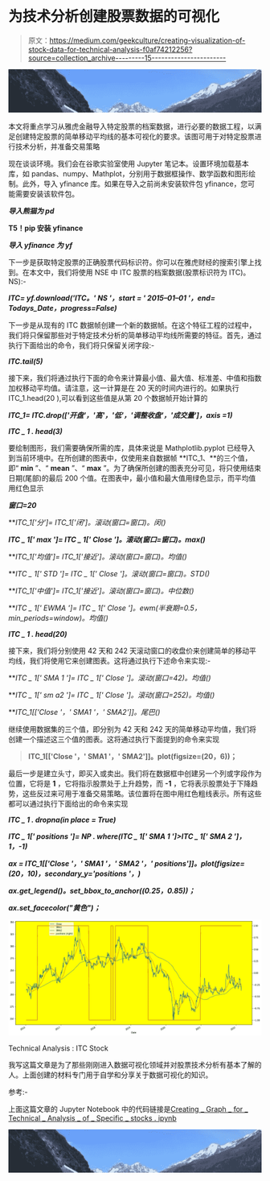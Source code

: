 # 为技术分析创建股票数据的可视化

> 原文：<https://medium.com/geekculture/creating-visualization-of-stock-data-for-technical-analysis-f0af74212256?source=collection_archive---------15----------------------->

![](img/80a833b51e32dfc0d14c2e84d3b611c9.png)

本文将重点学习从雅虎金融导入特定股票的档案数据，进行必要的数据工程，以满足创建特定股票的简单移动平均线的基本可视化的要求。该图可用于对特定股票进行技术分析，并准备交易策略

现在谈谈环境。我们会在谷歌实验室使用 Jupyter 笔记本。设置环境加载基本库，如 pandas、numpy、Mathplot，分别用于数据框操作、数学函数和图形绘制。此外，导入 yfinance 库。如果在导入之前尚未安装软件包 yfinance，您可能需要安装该软件包。

***导入熊猫为 pd***

**T5！pip 安装 yfinance**

***导入 yfinance 为 yf***

下一步是获取特定股票的正确股票代码标识符。你可以在雅虎财经的搜索引擎上找到。在本文中，我们将使用 NSE 中 ITC 股票的档案数据(股票标识符为 ITC)。NS):-

***ITC= yf.download('ITC。' NS '，start = ' 2015–01–01 '，end= Todays_Date，progress=False)***

下一步是从现有的 ITC 数据帧创建一个新的数据帧。在这个特征工程的过程中，我们将只保留那些对于特定技术分析的简单移动平均线所需要的特征。首先，通过执行下面给出的命令，我们将只保留关闭字段:-

***ITC.tail(5)***

接下来，我们将通过执行下面的命令来计算最小值、最大值、标准差、中值和指数加权移动平均值。请注意，这一计算是在 20 天的时间内进行的。如果执行 ITC_1.head(20 ),可以看到这些值是从第 20 个数据帧开始计算的

***ITC_1= ITC.drop(['开盘'，'高'，'低'，'调整收盘'，'成交量']，axis =1)***

***ITC _ 1 . head(3)***

要绘制图形，我们需要确保所需的库，具体来说是 Mathplotlib.pyplot 已经导入到当前环境中。在所创建的图表中，仅使用来自数据帧 **ITC_1、**的三个值，即“ **min** ”、“ **mean** ”、“ **max** ”。为了确保所创建的图表充分可见，将只使用结束日期(尾部)的最后 200 个值。在图表中，最小值和最大值用绿色显示，而平均值用红色显示

***窗口=20***

***ITC_1['分']= ITC_1['闭']。滚动(窗口=窗口)。*闵()**

***ITC _ 1[' max ']= ITC _ 1[' Close ']。滚动(窗口=窗口)。max()***

***ITC_1['均值']= ITC_1['接近']。滚动(窗口=窗口)。*均值()**

***ITC _ 1[' STD ']= ITC _ 1[' Close ']。滚动(窗口=窗口)。*STD()**

***ITC_1['中值']= ITC_1['接近']。滚动(窗口=窗口)。*中位数()**

***ITC _ 1[' EWMA ']= ITC _ 1[' Close ']。ewm(半衰期=0.5，min_periods=window)。*均值()**

***ITC _ 1 . head(20)***

接下来，我们将分别使用 42 天和 242 天滚动窗口的收盘价来创建简单的移动平均线，我们将使用它来创建图表。这将通过执行下述命令来实现:-

***ITC _ 1[' SMA 1 ']= ITC _ 1[' Close ']。滚动(窗口=42)。*均值()**

***ITC _ 1[' sm a2 ']= ITC _ 1[' Close ']。滚动(窗口=252)。*均值()**

***ITC_1[['Close '，' SMA1 '，' SMA2']]。*尾巴()**

继续使用数据集的三个值，即分别为 42 天和 242 天的简单移动平均值，我们将创建一个描述这三个值的图表。这将通过执行下面提到的命令来实现

> **ITC_1[['Close '，' SMA1 '，' SMA2']]。plot(figsize=(20，6))；**

最后一步是建立头寸，即买入或卖出。我们将在数据框中创建另一个列或字段作为位置，它将是 **1** ，它将指示股票处于上升趋势，而 **-1** ，它将表示股票处于下降趋势，这些反过来可用于准备交易策略。该位置将在图中用红色粗线表示。所有这些都可以通过执行下面给出的命令来实现

***ITC _ 1 . dropna(in place = True)***

***ITC _ 1[' positions ']= NP . where(ITC _ 1[' SMA 1 ']>ITC _ 1[' SMA 2 ']，1，-1)***

***ax = ITC_1[['Close '，' SMA1 '，' SMA2 '，' positions']]。plot(figsize=(20，10)，secondary_y='positions '，)***

***ax.get_legend()。set_bbox_to_anchor((0.25，0.85))；***

***ax.set_facecolor("黄色")；***

![](img/24ed42eb4d08655eaeba2608795f1751.png)

Technical Analysis : ITC Stock

我写这篇文章是为了那些刚刚进入数据可视化领域并对股票技术分析有基本了解的人。上面创建的材料专门用于自学和分享关于数据可视化的知识。

参考:-

上面这篇文章的 Jupyter Notebook 中的代码链接是[Creating _ Graph _ for _ Technical _ Analysis _ of _ Specific _ stocks . ipynb](https://github.com/RajeevBhadola/myrepo/blob/master/Creating_Graph_for_Technical_Analysis_of_Specific_Stocks.ipynb)

![](img/80a833b51e32dfc0d14c2e84d3b611c9.png)